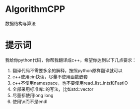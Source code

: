 # AlgorithmCPP
数据结构与算法


# 提示词
我给你python代码，你帮我翻译成c++，希望你达到以下几点要求：
1. 翻译代码不需要多余的解释，按照python原样翻译就可以
2. c++使用cin快读，尽量不使用函数嵌套
3. c++不使用namespace，也不要使用read_list_ints和FastIO
4. 全部采用标准库::的写法，比如std::vector
5. 尽量都使用long long
6. 使用\n而不是endl